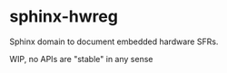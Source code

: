 # sphinx-hwreg

Sphinx domain to document embedded hardware SFRs.

WIP, no APIs are "stable" in any sense
